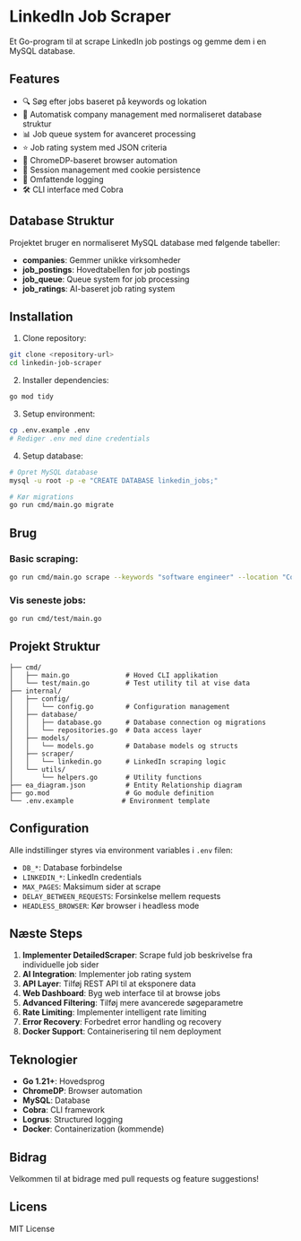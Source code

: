 # LinkedIn Job Scraper

Et Go-program til at scrape LinkedIn job postings og gemme dem i en MySQL database.

## Features

- 🔍 Søg efter jobs baseret på keywords og lokation
- 🏢 Automatisk company management med normaliseret database struktur  
- 📊 Job queue system for avanceret processing 
- ⭐ Job rating system med JSON criteria
- 🤖 ChromeDP-baseret browser automation
- 🔐 Session management med cookie persistence
- 📝 Omfattende logging
- 🛠️ CLI interface med Cobra

## Database Struktur

Projektet bruger en normaliseret MySQL database med følgende tabeller:

- **companies**: Gemmer unikke virksomheder
- **job_postings**: Hovedtabellen for job postings  
- **job_queue**: Queue system for job processing
- **job_ratings**: AI-baseret job rating system

## Installation

1. Clone repository:
```bash
git clone <repository-url>
cd linkedin-job-scraper
```

2. Installer dependencies:
```bash
go mod tidy
```

3. Setup environment:
```bash
cp .env.example .env
# Rediger .env med dine credentials
```

4. Setup database:
```bash
# Opret MySQL database
mysql -u root -p -e "CREATE DATABASE linkedin_jobs;"

# Kør migrations
go run cmd/main.go migrate
```

## Brug

### Basic scraping:
```bash
go run cmd/main.go scrape --keywords "software engineer" --location "Copenhagen" --max-pages 5
```

### Vis seneste jobs:
```bash
go run cmd/test/main.go
```

## Projekt Struktur

```
├── cmd/
│   ├── main.go              # Hoved CLI applikation
│   └── test/main.go         # Test utility til at vise data
├── internal/
│   ├── config/
│   │   └── config.go        # Configuration management
│   ├── database/
│   │   ├── database.go      # Database connection og migrations
│   │   └── repositories.go  # Data access layer
│   ├── models/
│   │   └── models.go        # Database models og structs
│   ├── scraper/
│   │   └── linkedin.go      # LinkedIn scraping logic
│   └── utils/
│       └── helpers.go       # Utility functions
├── ea_diagram.json          # Entity Relationship diagram
├── go.mod                   # Go module definition
└── .env.example            # Environment template
```

## Configuration

Alle indstillinger styres via environment variables i `.env` filen:

- `DB_*`: Database forbindelse
- `LINKEDIN_*`: LinkedIn credentials  
- `MAX_PAGES`: Maksimum sider at scrape
- `DELAY_BETWEEN_REQUESTS`: Forsinkelse mellem requests
- `HEADLESS_BROWSER`: Kør browser i headless mode

## Næste Steps

1. **Implementer DetailedScraper**: Scrape fuld job beskrivelse fra individuelle job sider
2. **AI Integration**: Implementer job rating system
3. **API Layer**: Tilføj REST API til at eksponere data
4. **Web Dashboard**: Byg web interface til at browse jobs
5. **Advanced Filtering**: Tilføj mere avancerede søgeparametre
6. **Rate Limiting**: Implementer intelligent rate limiting
7. **Error Recovery**: Forbedret error handling og recovery
8. **Docker Support**: Containerisering til nem deployment

## Teknologier

- **Go 1.21+**: Hovedsprog
- **ChromeDP**: Browser automation
- **MySQL**: Database
- **Cobra**: CLI framework  
- **Logrus**: Structured logging
- **Docker**: Containerization (kommende)

## Bidrag

Velkommen til at bidrage med pull requests og feature suggestions!

## Licens

MIT License
